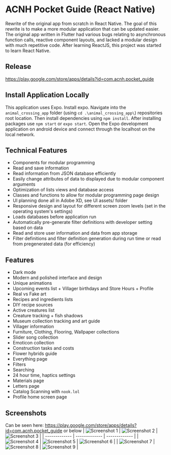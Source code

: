 # ACNH Pocket Guide (React Native)
Rewrite of the original app from scratch in React Native.
The goal of this rewrite is to make a more modular application that can be updated easier. The original app written in Flutter had various bugs relating to asynchronous function calls, reactive component layouts, and lacked a modular design with much repetitive code. After learning ReactJS, this project was started to learn React Native.

## Release
https://play.google.com/store/apps/details?id=com.acnh.pocket_guide

## Install Application Locally
This application uses Expo. Install expo. Navigate into the ```animal_crossing_app``` folder (using ```cd .\animal_crossing_app\```) repositories root location. Then install dependencies using ```npm install```. After installing packages use ```npm start``` or ```expo start```. Open the Expo development application on android device and connect through the localhost on the local network.

## Technical Features
- Components for modular programming 
- Read and save information
- Read information from JSON database efficiently
- Easily change attributes of data to displayed due to modular component arguments
- Optimization of lists views and database access
- Classes and functions to allow for modular programming page design
- UI planning done all in Adobe XD, see UI assets/ folder
- Responsive design and layout for different screen zoom levels (set in the operating system's settings)
- Loads databases before application run
- Automatically pre-generate filter definitions with developer setting based on data
- Read and store user information and data from app storage
- Filter definitions and filter definition generation during run time or read from pregenerated data (for efficiency) 

## Features
- Dark mode
- Modern and polished interface and design
- Unique animations
- Upcoming events list + Villager birthdays and Store Hours + Profile
- Real vs Fake art
- Recipes and ingredients lists
- DIY recipe sources
- Active creatures list
- Creature tracking + fish shadows
- Museum collection tracking and art guide
- Villager information
- Furniture, Clothing, Flooring, Wallpaper collections
- Slider song collection
- Emoticon collection
- Construction tasks and costs
- Flower hybrids guide
- Everything page
- Filters
- Searching
- 24 hour time, haptics settings 
- Materials page
- Letters page
- Catalog Scanning with ```nook.lol```
- Profile home screen page

## Screenshots
Can be seen here: https://play.google.com/store/apps/details?id=com.acnh.pocket_guide or below
| ![Screenshot 1](Promotional/1.jpg)  | ![Screenshot 2](Promotional/2.jpg) | ![Screenshot 3](Promotional/3.jpg) |
| ------------- | ------------- | ------------- |
| ![Screenshot 4](Promotional/4.jpg)  | ![Screenshot 5](Promotional/5.jpg) | ![Screenshot 6](Promotional/6.jpg) |
| ![Screenshot 7](Promotional/7.jpg)  | ![Screenshot 8](Promotional/8.jpg) | ![Screenshot 9](Promotional/9.jpg) |
